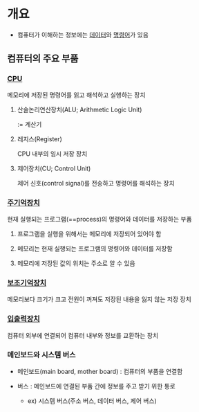 # 개요

- 컴퓨터가 이해하는 정보에는 [데이터](./data.md)와 [명령어](./instruction.md)가 있음

## 컴퓨터의 주요 부품

### [CPU](./cpu.md)

메모리에 저장된 명령어를 읽고 해석하고 실행하는 장치

1. 산술논리연산장치(ALU; Arithmetic Logic Unit)
   
   := 계산기

2. 레지스(Register)
   
   CPU 내부의 임시 저장 장치

3. 제어장치(CU; Control Unit)
   
   제어 신호(control signal)를 전송하고 명령어를 해석하는 장치

### [주기억장치](./main-memory.md)

현재 실행되는 프로그램(==process)의 명령어와 데이터를 저장하는 부품

1. 프로그램을 실행을 위해서는 메모리에 저장되어 있어야 함

2. 메모리는 현재 실행되는 프로그램의 명령어와 데이터를 저장함

3. 메모리에 저장된 값의 위치는 주소로 알 수 있음

### [보조기억장치](./secondary-storage.md)

메모리보다 크기가 크고 전원이 꺼져도 저장된 내용을 잃지 않는 저장 장치

### [입출력장치](./io-device.md)

컴퓨터 외부에 연결되어 컴퓨터 내부와 정보를 교환하는 장치

### 메인보드와 시스템 버스

- 메인보드(main board, mother board) : 컴퓨터의 부품을 연결함

- 버스 : 메인보드에 연결된 부품 간에 정보를 주고 받기 위한 통로
  
  - ex) 시스템 버스(주소 버스, 데이터 버스, 제어 버스)
